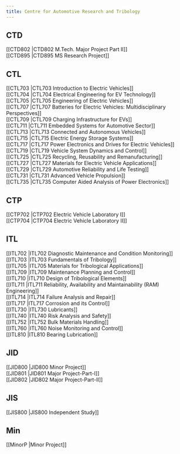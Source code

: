 ```yaml
---
title: Centre for Automotive Research and Tribology
---
```


## CTD  
[[CTD802 |CTD802 M.Tech. Major Project Part II]]  
[[CTD895 |CTD895 MS Research Project]]  


## CTL  
[[CTL703 |CTL703 Introduction to Electric Vehicles]]  
[[CTL704 |CTL704 Electrical Engineering for EV Technology]]  
[[CTL705 |CTL705 Engineering of Electric Vehicles]]  
[[CTL707 |CTL707 Batteries for Electric Vehicles: Multidisciplinary Perspectives]]  
[[CTL709 |CTL709 Charging Infrastructure for EVs]]  
[[CTL711 |CTL711 Embedded Systems for Automotive Sector]]  
[[CTL713 |CTL713 Connected and Autonomous Vehicles]]  
[[CTL715 |CTL715 Electric Energy Storage Systems]]  
[[CTL717 |CTL717 Power Electronics and Drives for Electric Vehicles]]  
[[CTL719 |CTL719 Vehicle System Dynamics and Control]]  
[[CTL725 |CTL725 Recycling, Reusability and Remanufacturing]]  
[[CTL727 |CTL727 Materials for Electric Vehicle Applications]]  
[[CTL729 |CTL729 Automotive Reliability and Life Testing]]  
[[CTL731 |CTL731 Advanced Vehicle Propulsion]]  
[[CTL735 |CTL735 Computer Aided Analysis of Power Electronics]]  


## CTP  
[[CTP702 |CTP702 Electric Vehicle Laboratory I]]  
[[CTP704 |CTP704 Electric Vehicle Laboratory II]]  


## ITL  
[[ITL702 |ITL702 Diagnostic Maintenance and Condition Monitoring]]  
[[ITL703 |ITL703 Fundamentals of Tribology]]  
[[ITL705 |ITL705 Materials for Tribological Applications]]  
[[ITL709 |ITL709 Maintenance Planning and Control]]  
[[ITL710 |ITL710 Design of Tribological Elements]]  
[[ITL711 |ITL711 Reliability, Availability and Maintainability (RAM) Engineering]]  
[[ITL714 |ITL714 Failure Analysis and Repair]]  
[[ITL717 |ITL717 Corrosion and its Control]]  
[[ITL730 |ITL730 Lubricants]]  
[[ITL740 |ITL740 Risk Analysis and Safety]]  
[[ITL752 |ITL752 Bulk Materials Handling]]  
[[ITL760 |ITL760 Noise Monitoring and Control]]  
[[ITL810 |ITL810 Bearing Lubrication]]  


## JID  
[[JID800 |JID800 Minor Project]]  
[[JID801 |JID801 Major Project-Part-I]]  
[[JID802 |JID802 Major Project-Part-II]]  


## JIS  
[[JIS800 |JIS800 Independent Study]]  


## Min  
[[MinorP |Minor Project]]  

